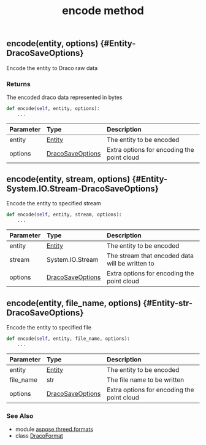 ﻿---
title: encode method
second_title: Aspose.3D for Python via .NET API References
description: 
type: docs
weight: 60
url: /python-net/aspose.threed.formats/dracoformat/encode/
is_root: false
---

## encode(entity, options) {#Entity-DracoSaveOptions}

Encode the entity to Draco raw data

### Returns 


The encoded draco data represented in bytes


```python
def encode(self, entity, options):
    ...
```


| Parameter | Type | Description |
| :- | :- | :- |
| entity | [Entity](/3d/python-net/aspose.threed/entity) | The entity to be encoded |
| options | [DracoSaveOptions](/3d/python-net/aspose.threed.formats/dracosaveoptions) | Extra options for encoding the point cloud |


## encode(entity, stream, options) {#Entity-System.IO.Stream-DracoSaveOptions}

Encode the entity to specified stream



```python
def encode(self, entity, stream, options):
    ...
```


| Parameter | Type | Description |
| :- | :- | :- |
| entity | [Entity](/3d/python-net/aspose.threed/entity) | The entity to be encoded |
| stream | System.IO.Stream | The stream that encoded data will be written to |
| options | [DracoSaveOptions](/3d/python-net/aspose.threed.formats/dracosaveoptions) | Extra options for encoding the point cloud |


## encode(entity, file_name, options) {#Entity-str-DracoSaveOptions}

Encode the entity to specified file



```python
def encode(self, entity, file_name, options):
    ...
```


| Parameter | Type | Description |
| :- | :- | :- |
| entity | [Entity](/3d/python-net/aspose.threed/entity) | The entity to be encoded |
| file_name | str | The file name to be written |
| options | [DracoSaveOptions](/3d/python-net/aspose.threed.formats/dracosaveoptions) | Extra options for encoding the point cloud |



### See Also
* module [aspose.threed.formats](../../)
* class [DracoFormat](/3d/python-net/aspose.threed.formats/dracoformat)

